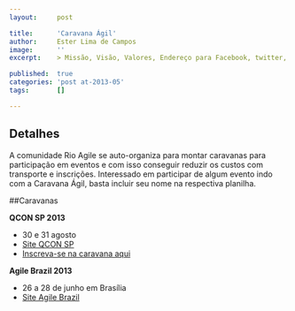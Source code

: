 ```yaml
---
layout:     post

title:      'Caravana Ágil'
author:     Ester Lima de Campos
image:      ''
excerpt:    > Missão, Visão, Valores, Endereço para Facebook, twitter, grupo no google, etc.

published:  true
categories: 'post at-2013-05'
tags:       []

---
```


## Detalhes

A comunidade Rio Agile se auto-organiza para montar caravanas para participação em eventos e com isso conseguir reduzir os custos com transporte e inscrições.
Interessado em participar de algum evento indo com a Caravana Ágil, basta incluir seu nome na respectiva planilha.

##Caravanas

**QCON SP 2013** 
- 30 e 31 agosto
- <a href="http://qconsp.com/" target="_Blank">Site QCON SP</a>
- <a href="https://docs.google.com/spreadsheet/ccc?key=0AnGwkdCJ_LKudE92VlAwX2wwT3V4aUNwQVgzaFpSWmc#gid=0" target="_blank">Inscreva-se na caravana aqui</a> 


**Agile Brazil 2013**
- 26 a 28 de junho em Brasília
- <a href="http://www.agilebrazil.com/2013/" target="_blank">Site Agile Brazil</a>

